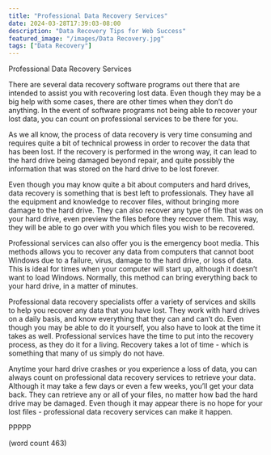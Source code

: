 ```yaml
---
title: "Professional Data Recovery Services"
date: 2024-03-28T17:39:03-08:00
description: "Data Recovery Tips for Web Success"
featured_image: "/images/Data Recovery.jpg"
tags: ["Data Recovery"]
---
```


Professional Data Recovery Services

There are several data recovery software programs out there that are intended to assist you with recovering lost data.  Even though they may be a big help with some cases, there are other times when they don’t do anything.  In the event of software programs not being able to recover your lost data, you can count on professional services to be there for you.

As we all know, the process of data recovery is very time consuming and requires quite a bit of technical prowess in order to recover the data that has been lost.  If the recovery is performed in the wrong way, it can lead to the hard drive being damaged beyond repair, and quite possibly the information that was stored on the hard drive to be lost forever.

Even though you may know quite a bit about computers and hard drives, data recovery is something that is best left to professionals.  They have all the equipment and knowledge to recover files, without bringing more damage to the hard drive.  They can also recover any type of file that was on your hard drive, even preview the files before they recover them.  This way, they will be able to go over with you which files you wish to be recovered.

Professional services can also offer you is the emergency boot media.  This methods allows you to recover any data from computers that cannot boot Windows due to a failure, virus, damage to the hard drive, or loss of data.  This is ideal for times when your computer will start up, although it doesn’t want to load Windows.  Normally, this method can bring everything back to your hard drive, in a matter of minutes.

Professional data recovery specialists offer a variety of services and skills to help you recover any data that you have lost.  They work with hard drives on a daily basis, and know everything that they can and can’t do.  Even though you may be able to do it yourself, you also have to look at the time it takes as well.  Professional services have the time to put into the recovery process, as they do it for a living.  Recovery takes a lot of time - which is something that many of us simply do not have.

Anytime your hard drive crashes or you experience a loss of data, you can always count on professional data recovery services to retrieve your data.  Although it may take a few days or even a few weeks, you’ll get your data back.  They can retrieve any or all of your files, no matter how bad the hard drive may be damaged.  Even though it may appear there is no hope for your lost files - professional data recovery services can make it happen.

PPPPP

(word count 463)
